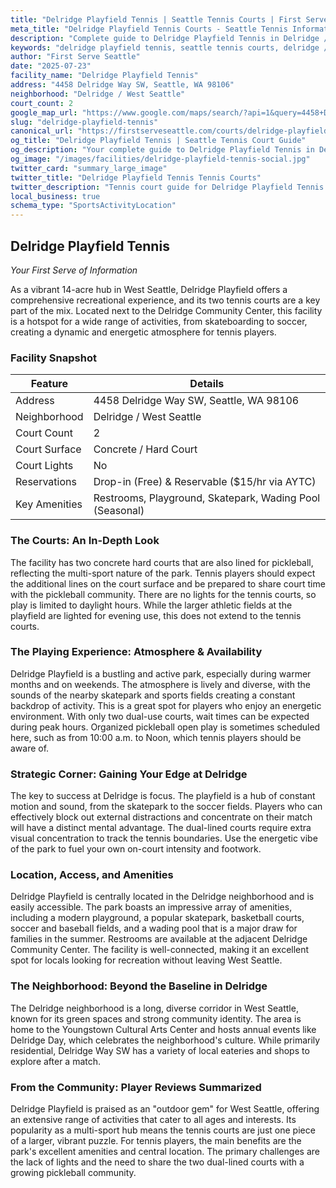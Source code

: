 ```yaml
---
title: "Delridge Playfield Tennis | Seattle Tennis Courts | First Serve Seattle"
meta_title: "Delridge Playfield Tennis Courts - Seattle Tennis Information & Reviews"
description: "Complete guide to Delridge Playfield Tennis in Delridge / West Seattle, Seattle. Court details, amenities, local tips, and reviews for tennis players in Seattle, WA."
keywords: "delridge playfield tennis, seattle tennis courts, delridge / west seattle tennis, tennis courts near me, seattle tennis, 98106 tennis courts, public tennis courts seattle, outdoor tennis courts"
author: "First Serve Seattle"
date: "2025-07-23"
facility_name: "Delridge Playfield Tennis"
address: "4458 Delridge Way SW, Seattle, WA 98106"
neighborhood: "Delridge / West Seattle"
court_count: 2
google_map_url: "https://www.google.com/maps/search/?api=1&query=4458+Delridge+Way+SW%2C+Seattle%2C+WA+98106"
slug: "delridge-playfield-tennis"
canonical_url: "https://firstserveseattle.com/courts/delridge-playfield-tennis"
og_title: "Delridge Playfield Tennis | Seattle Tennis Court Guide"
og_description: "Your complete guide to Delridge Playfield Tennis in Delridge / West Seattle. Court conditions, amenities, and local tennis insights."
og_image: "/images/facilities/delridge-playfield-tennis-social.jpg"
twitter_card: "summary_large_image"
twitter_title: "Delridge Playfield Tennis Tennis Courts"
twitter_description: "Tennis court guide for Delridge Playfield Tennis in Delridge / West Seattle, Seattle"
local_business: true
schema_type: "SportsActivityLocation"
---
```


## Delridge Playfield Tennis

*Your First Serve of Information*

As a vibrant 14-acre hub in West Seattle, Delridge Playfield offers a comprehensive recreational experience, and its two tennis courts are a key part of the mix. Located next to the Delridge Community Center, this facility is a hotspot for a wide range of activities, from skateboarding to soccer, creating a dynamic and energetic atmosphere for tennis players.   

### Facility Snapshot

| Feature | Details |
|---------|----------|
| Address | 4458 Delridge Way SW, Seattle, WA 98106 |
| Neighborhood | Delridge / West Seattle |
| Court Count | 2 |
| Court Surface | Concrete / Hard Court |
| Court Lights | No |
| Reservations | Drop-in (Free) & Reservable ($15/hr via AYTC) |
| Key Amenities | Restrooms, Playground, Skatepark, Wading Pool (Seasonal) |

### The Courts: An In-Depth Look

The facility has two concrete hard courts that are also lined for pickleball, reflecting the multi-sport nature of the park. Tennis players should expect the additional lines on the court surface and be prepared to share court time with the pickleball community. There are no lights for the tennis courts, so play is limited to daylight hours. While the larger athletic fields at the playfield are lighted for evening use, this does not extend to the tennis courts.   

### The Playing Experience: Atmosphere & Availability

Delridge Playfield is a bustling and active park, especially during warmer months and on weekends. The atmosphere is lively and diverse, with the sounds of the nearby skatepark and sports fields creating a constant backdrop of activity. This is a great spot for players who enjoy an energetic environment. With only two dual-use courts, wait times can be expected during peak hours. Organized pickleball open play is sometimes scheduled here, such as from 10:00 a.m. to Noon, which tennis players should be aware of.   

### Strategic Corner: Gaining Your Edge at Delridge

The key to success at Delridge is focus. The playfield is a hub of constant motion and sound, from the skatepark to the soccer fields. Players who can effectively block out external distractions and concentrate on their match will have a distinct mental advantage. The dual-lined courts require extra visual concentration to track the tennis boundaries. Use the energetic vibe of the park to fuel your own on-court intensity and footwork.

### Location, Access, and Amenities

Delridge Playfield is centrally located in the Delridge neighborhood and is easily accessible. The park boasts an impressive array of amenities, including a modern playground, a popular skatepark, basketball courts, soccer and baseball fields, and a wading pool that is a major draw for families in the summer. Restrooms are available at the adjacent Delridge Community Center. The facility is well-connected, making it an excellent spot for locals looking for recreation without leaving West Seattle.   

### The Neighborhood: Beyond the Baseline in Delridge

The Delridge neighborhood is a long, diverse corridor in West Seattle, known for its green spaces and strong community identity. The area is home to the Youngstown Cultural Arts Center and hosts annual events like Delridge Day, which celebrates the neighborhood's culture. While primarily residential, Delridge Way SW has a variety of local eateries and shops to explore after a match.   

### From the Community: Player Reviews Summarized

Delridge Playfield is praised as an "outdoor gem" for West Seattle, offering an extensive range of activities that cater to all ages and interests. Its popularity as a multi-sport hub means the tennis courts are just one piece of a larger, vibrant puzzle. For tennis players, the main benefits are the park's excellent amenities and central location. The primary challenges are the lack of lights and the need to share the two dual-lined courts with a growing pickleball community.
